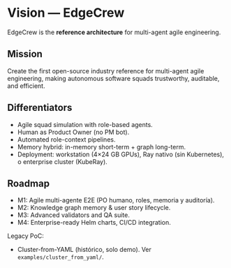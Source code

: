 # Vision — EdgeCrew

EdgeCrew is the **reference architecture** for multi-agent agile engineering.

## Mission
Create the first open-source industry reference for multi-agent agile engineering, making autonomous software squads trustworthy, auditable, and efficient.

## Differentiators
- Agile squad simulation with role-based agents.
- Human as Product Owner (no PM bot).
- Automated role-context pipelines.
- Memory hybrid: in-memory short-term + graph long-term.
- Deployment: workstation (4×24 GB GPUs), Ray nativo (sin Kubernetes), o enterprise cluster (KubeRay).

## Roadmap
- M1: Agile multi-agente E2E (PO humano, roles, memoria y auditoría).
- M2: Knowledge graph memory & user story lifecycle.
- M3: Advanced validators and QA suite.
- M4: Enterprise-ready Helm charts, CI/CD integration.

Legacy PoC:
- Cluster-from-YAML (histórico, solo demo). Ver `examples/cluster_from_yaml/`.
